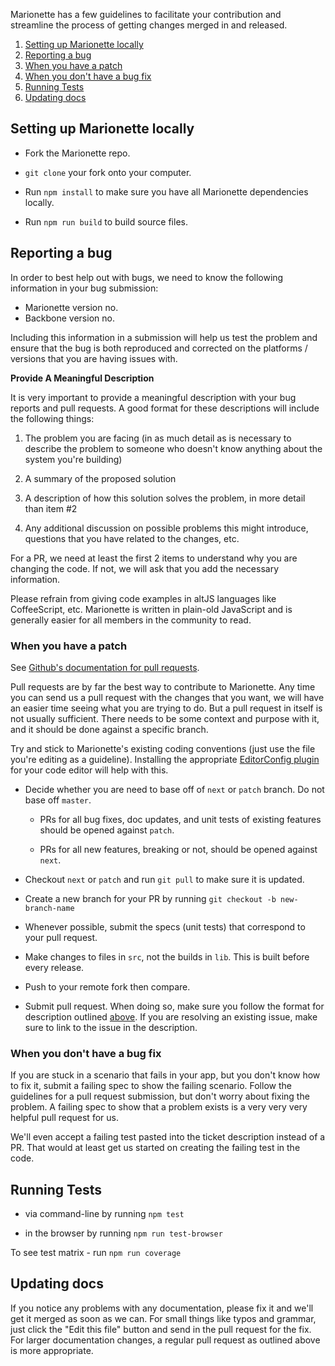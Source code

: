 Marionette has a few guidelines to facilitate your contribution and streamline
the process of getting changes merged in and released.

1. [Setting up Marionette locally](#setting-up-marionette-locally)
2. [Reporting a bug](#reporting-a-bug)
  1. [When you have a patch](#when-you-have-a-patch)
  2. [When you don't have a bug fix](#when-you-dont-have-a-bug-fix)
3. [Running Tests](#running-tests)
4. [Updating docs](#updating-docs)


## Setting up Marionette locally

* Fork the Marionette repo.

* `git clone` your fork onto your computer.

* Run `npm install` to make sure you have all Marionette dependencies locally.

* Run `npm run build` to build source files.

## Reporting a bug

In order to best help out with bugs, we need to know the following information
in your bug submission:

* Marionette version no.
* Backbone version no.

Including this information in a submission will help us test the problem and
ensure that the bug is both reproduced and corrected on the platforms /
versions that you are having issues with.

<a name="format-desc"></a>**Provide A Meaningful Description**

It is very important to provide a meaningful description with your bug reports
and pull requests. A good format for these descriptions will include the
following things:

1. The problem you are facing (in as much detail as is necessary to describe
the problem to someone who doesn't know anything about the system you're
building)

2. A summary of the proposed solution

3. A description of how this solution solves the problem, in more detail than
item #2

4. Any additional discussion on possible problems this might introduce,
questions that you have related to the changes, etc.

For a PR, we need at least the first 2 items to understand why you are changing
the code. If not, we will ask that you add the necessary information.

Please refrain from giving code examples in altJS languages like CoffeeScript,
etc. Marionette is written in plain-old JavaScript and is generally easier for all
members in the community to read.

### When you have a patch

See [Github's documentation for pull
requests](https://help.github.com/articles/using-pull-requests).

Pull requests are by far the best way to contribute to Marionette. Any time you
can send us a pull request with the changes that you want, we will have an
easier time seeing what you are trying to do. But a pull request in itself is
not usually sufficient. There needs to be some context and purpose with it, and
it should be done against a specific branch.

Try and stick to Marionette's existing coding conventions (just use the file
you're editing as a guideline). Installing the appropriate [EditorConfig
plugin](http://editorconfig.org/#download) for your code editor will help with
this.

* Decide whether you are need to base off of `next` or `patch` branch. Do not
 base off `master`.

    * PRs for all bug fixes, doc updates, and unit tests of existing features
should be opened against `patch`.

    * PRs for all new features, breaking or not, should be opened against
`next`.

* Checkout `next` or `patch` and run `git pull` to make sure it is updated.

* Create a new branch for your PR by running `git checkout -b new-branch-name`

* Whenever possible, submit the specs (unit tests) that correspond to your pull
request.

* Make changes to files in `src`, not the builds in `lib`. This is built before
every release.

* Push to your remote fork then compare.

* Submit pull request.
  When doing so, make sure you follow the format for description outlined
[above](#format-desc).
  If you are resolving an existing issue, make sure to link to the issue in the
description.

### When you don't have a bug fix

If you are stuck in a scenario that fails in your app, but you don't know how to
fix it, submit a failing spec to show the failing scenario. Follow the
guidelines for a pull request submission, but don't worry about fixing the
problem. A failing spec to show that a problem exists is a very very very
helpful pull request for us.

We'll even accept a failing test pasted into the ticket description instead of a
PR. That would at least get us started on creating the failing test in the code.

## Running Tests

* via command-line by running `npm test`

* in the browser by running `npm run test-browser`

To see test matrix - run `npm run coverage`

## Updating docs

If you notice any problems with any documentation, please fix it and we'll get
it merged as soon as we can. For small things like typos and grammar, just click
the "Edit this file" button and send in the pull request for the fix. For larger
documentation changes, a regular pull request as outlined above is more
appropriate.
